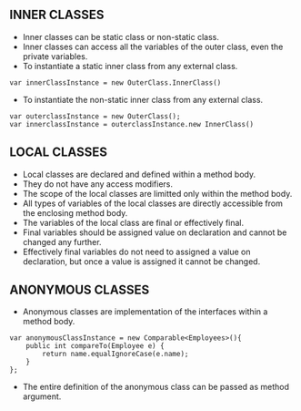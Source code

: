 ## INNER CLASSES

- Inner classes can be static class or non-static class.
- Inner classes can access all the variables of the outer class, even the private variables.
- To instantiate a static inner class from any external class.
```
var innerClassInstance = new OuterClass.InnerClass()
```
- To instantiate the non-static inner class from any external class.
```aidl
var outerclassInstance = new OuterClass();
var innerclassInstance = outerclassInstance.new InnerClass()
```

## LOCAL CLASSES

- Local classes are declared and defined within a method body.
- They do not have any access modifiers.
- The scope of the local classes are limitted only within the method body.
- All types of variables of the local classes are directly accessible from the enclosing method body.
- The variables of the local class are final or effectively final.
- Final variables should be assigned value on declaration and cannot be changed any further.
- Effectively final variables do not need to assigned a value on declaration, but once a value is assigned it cannot be changed.

## ANONYMOUS CLASSES

- Anonymous classes are implementation of the interfaces within a method body.
```aidl
var anonymousClassInstance = new Comparable<Employees>(){
    public int compareTo(Employee e) {
        return name.equalIgnoreCase(e.name);
    }
};
```
- The entire definition of the anonymous class can be passed as method argument.